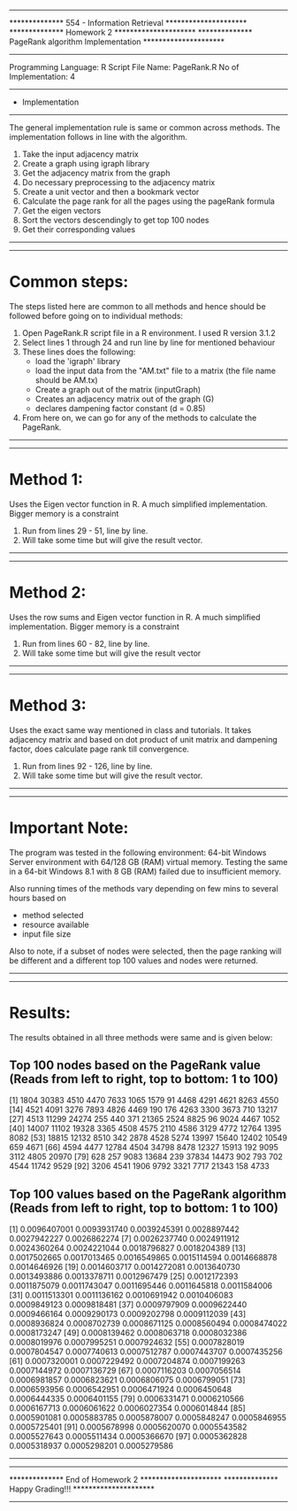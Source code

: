 *********************************************************************************************
**************		   554 - Information Retrieval			*********************
**************			   Homework 2				              *********************
**************		PageRank algorithm Implementation		*********************
*********************************************************************************************

Programming Language: 	R
Script File Name: 	PageRank.R
No of Implementation:	4

*********************************************************************************************
* Implementation
*********************************************************************************************
The general implementation rule is same or common across methods. The implementation follows
in line with the algorithm.
1. Take the input adjacency matrix
2. Create a graph using igraph library
3. Get the adjacency matrix from the graph
4. Do necessary preprocessing to the adjacency matrix
5. Create a unit vector and then a bookmark vector
6. Calculate the page rank for all the pages using the pageRank formula
7. Get the eigen vectors
8. Sort the vectors descendingly to get top 100 nodes
9. Get their corresponding values
*********************************************************************************************

*********************************************************************************************
Common steps:
=============
The steps listed here are common to all methods and hence should be followed before 
going on to individual methods:
1. Open PageRank.R script file in a R environment. I used R version 3.1.2
2. Select lines 1 through 24 and run line by line for mentioned behaviour
3. These lines does the following:
	- load the 'igraph' library
	- load the input data from the "AM.txt" file to a matrix (the file name should be AM.tx)
	- Create a graph out of the matrix (inputGraph)
	- Creates an adjacency matrix out of the graph (G)
	- declares dampening factor constant (d = 0.85)
4. From here on, we can go for any of the methods to calculate the PageRank.
*********************************************************************************************

*********************************************************************************************
Method 1:
=========
Uses the Eigen vector function in R. A much simplified implementation. Bigger memory is a 
constraint

1. Run from lines 29 - 51, line by line.
2. Will take some time but will give the result vector.
*********************************************************************************************

*********************************************************************************************
Method 2:
=========
Uses the row sums and Eigen vector function in R. A much simplified implementation. Bigger memory is a 
constraint

1. Run from lines 60 - 82, line by line.
2. Will take some time but will give the result vector
*********************************************************************************************

*********************************************************************************************
Method 3:
=========
Uses the exact same way mentioned in class and tutorials. It takes adjacency matrix and based 
on dot product of unit matrix and dampening factor, does calculate page rank till convergence.

1. Run from lines 92 - 126, line by line.
2. Will take some time but will give the result vector.
*********************************************************************************************

*********************************************************************************************
Important Note:
===============
The program was tested in the following environment:
64-bit Windows Server environment with 64/128 GB (RAM) virtual memory.
Testing the same in a 64-bit Windows 8.1 with 8 GB (RAM) failed due to insufficient memory.

Also running times of the methods vary depending on few mins to several hours based on 
- method selected
- resource available
- input file size

Also to note, if a subset of nodes were selected, then the page ranking will be different 
and a different top 100 values and nodes were returned. 
*********************************************************************************************

*********************************************************************************************
Results:
========
The results obtained in all three methods were same and is given below:

Top 100 nodes based on the PageRank value (Reads from left to right, top to bottom: 1 to 100)
---------------------------------------------------------------------------------------------
  [1]  1804 30383  4510  4470  7633  1065  1579    91  4468  4291  4621  8263  4550
 [14]  4521  4091  3276  7893  4826  4469   190   176  4263  3300  3673   710 13217
 [27]  4513 11299 24274   255   440   371 21365  2524  8825    96  9024  4467  1052
 [40] 14007 11102 19328  3365  4508  4575  2110  4586  3129  4772 12764  1395  8082
 [53] 18815 12132  8510   342  2878  4528  5274 13997 15640 12402 10549   659  4671
 [66]  4594  4477 12784  4504 34798  8478 12327 15913   192  9095  3112  4805 20970
 [79]   628   257  9083 13684   239 37834 14473   902   793   702  4544 11742  9529
 [92]  3206  4541  1906  9792  3321  7717 21343   158  4733

Top 100 values based on the PageRank algorithm (Reads from left to right, top to bottom: 1 to 100)
--------------------------------------------------------------------------------------------------
 [1] 0.0096407001 0.0093931740 0.0039245391 0.0028897442 0.0027942227 0.0026862274
 [7] 0.0026237740 0.0024911912 0.0024360264 0.0024221044 0.0018796827 0.0018204389
 [13] 0.0017502665 0.0017013465 0.0016549865 0.0015114594 0.0014668878 0.0014646926
 [19] 0.0014603717 0.0014272081 0.0013640730 0.0013493886 0.0013378711 0.0012967479
 [25] 0.0012172393 0.0011875079 0.0011743047 0.0011695446 0.0011645818 0.0011584006
 [31] 0.0011513301 0.0011136162 0.0010691942 0.0010406083 0.0009849123 0.0009818481
 [37] 0.0009797909 0.0009622440 0.0009466164 0.0009290173 0.0009202798 0.0009112039
 [43] 0.0008936824 0.0008702739 0.0008671125 0.0008560494 0.0008474022 0.0008173247
 [49] 0.0008139462 0.0008063718 0.0008032386 0.0008019976 0.0007995251 0.0007924632
 [55] 0.0007828019 0.0007804547 0.0007740613 0.0007512787 0.0007443707 0.0007435256
 [61] 0.0007320001 0.0007229492 0.0007204874 0.0007199263 0.0007144972 0.0007136729
 [67] 0.0007116203 0.0007056514 0.0006981857 0.0006823621 0.0006806075 0.0006799051
 [73] 0.0006593956 0.0006542951 0.0006471924 0.0006450648 0.0006444335 0.0006401155
 [79] 0.0006331471 0.0006210566 0.0006167713 0.0006061622 0.0006027354 0.0006014844
 [85] 0.0005901081 0.0005883785 0.0005878007 0.0005848247 0.0005846955 0.0005725401
 [91] 0.0005678998 0.0005620070 0.0005543582 0.0005527643 0.0005511434 0.0005366670
 [97] 0.0005362828 0.0005318937 0.0005298201 0.0005279586
*********************************************************************************************

*********************************************************************************************
**************			  End of Homework 2			*********************
**************			   Happy Grading!!!			*********************
*********************************************************************************************
